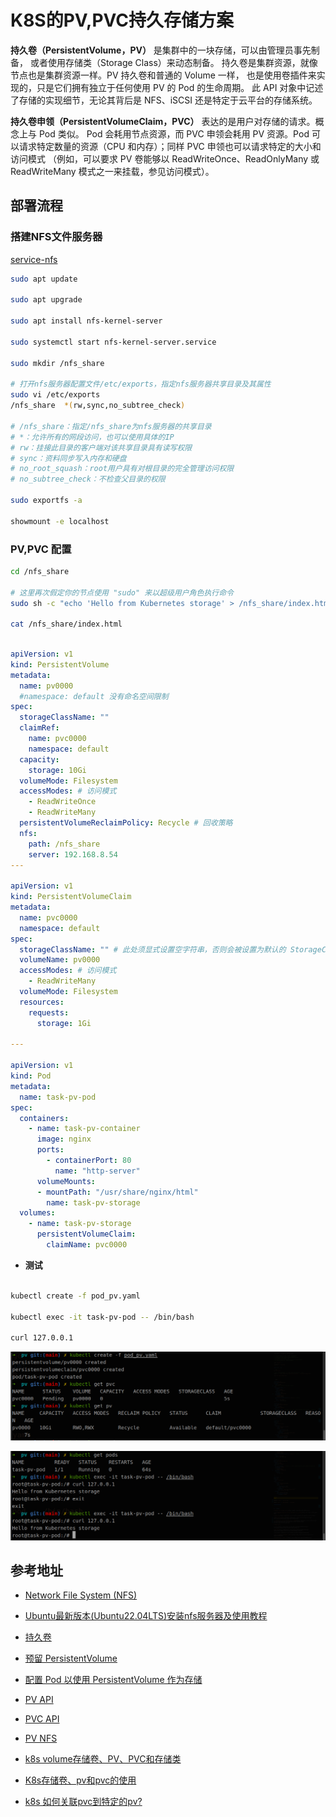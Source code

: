 
# K8S的PV,PVC持久存储方案

**持久卷（PersistentVolume，PV）** 是集群中的一块存储，可以由管理员事先制备， 或者使用存储类（Storage Class）来动态制备。 持久卷是集群资源，就像节点也是集群资源一样。PV 持久卷和普通的 Volume 一样， 也是使用卷插件来实现的，只是它们拥有独立于任何使用 PV 的 Pod 的生命周期。 此 API 对象中记述了存储的实现细节，无论其背后是 NFS、iSCSI 还是特定于云平台的存储系统。

**持久卷申领（PersistentVolumeClaim，PVC）** 表达的是用户对存储的请求。概念上与 Pod 类似。 Pod 会耗用节点资源，而 PVC 申领会耗用 PV 资源。Pod 可以请求特定数量的资源（CPU 和内存）；同样 PVC 申领也可以请求特定的大小和访问模式 （例如，可以要求 PV 卷能够以 ReadWriteOnce、ReadOnlyMany 或 ReadWriteMany 模式之一来挂载，参见访问模式）。

## 部署流程

### 搭建NFS文件服务器

[service-nfs](https://ubuntu.com/server/docs/service-nfs)

```sh
sudo apt update

sudo apt upgrade

sudo apt install nfs-kernel-server

sudo systemctl start nfs-kernel-server.service

sudo mkdir /nfs_share

# 打开nfs服务器配置文件/etc/exports，指定nfs服务器共享目录及其属性
sudo vi /etc/exports
/nfs_share  *(rw,sync,no_subtree_check)

# /nfs_share：指定/nfs_share为nfs服务器的共享目录
# *：允许所有的网段访问，也可以使用具体的IP
# rw：挂接此目录的客户端对该共享目录具有读写权限
# sync：资料同步写入内存和硬盘
# no_root_squash：root用户具有对根目录的完全管理访问权限
# no_subtree_check：不检查父目录的权限

sudo exportfs -a

showmount -e localhost
```

### PV,PVC 配置

```sh
cd /nfs_share

# 这里再次假定你的节点使用 "sudo" 来以超级用户角色执行命令
sudo sh -c "echo 'Hello from Kubernetes storage' > /nfs_share/index.html"

cat /nfs_share/index.html

```

```yaml

apiVersion: v1
kind: PersistentVolume
metadata:
  name: pv0000
  #namespace: default 没有命名空间限制
spec:
  storageClassName: ""
  claimRef:
    name: pvc0000
    namespace: default
  capacity:
    storage: 10Gi
  volumeMode: Filesystem
  accessModes: # 访问模式
    - ReadWriteOnce
    - ReadWriteMany
  persistentVolumeReclaimPolicy: Recycle # 回收策略
  nfs:
    path: /nfs_share
    server: 192.168.8.54
---

apiVersion: v1
kind: PersistentVolumeClaim
metadata:
  name: pvc0000
  namespace: default
spec:
  storageClassName: "" # 此处须显式设置空字符串，否则会被设置为默认的 StorageClass
  volumeName: pv0000
  accessModes: # 访问模式
    - ReadWriteMany
  volumeMode: Filesystem
  resources:
    requests:
      storage: 1Gi

---

apiVersion: v1
kind: Pod
metadata:
  name: task-pv-pod
spec:
  containers:
    - name: task-pv-container
      image: nginx
      ports:
        - containerPort: 80
          name: "http-server"
      volumeMounts:
      - mountPath: "/usr/share/nginx/html"
        name: task-pv-storage
  volumes:
    - name: task-pv-storage
      persistentVolumeClaim:
        claimName: pvc0000
```

- **测试**

```sh

kubectl create -f pod_pv.yaml

kubectl exec -it task-pv-pod -- /bin/bash

curl 127.0.0.1

```

![1](./images/1.png)


![2](./images/2.png)


## 参考地址

- [Network File System (NFS)](https://ubuntu.com/server/docs/service-nfs)

- [Ubuntu最新版本(Ubuntu22.04LTS)安装nfs服务器及使用教程](http://www.xbhp.cn/news/34376.html)

- [持久卷](https://kubernetes.io/zh-cn/docs/concepts/storage/persistent-volumes/)

- [预留 PersistentVolume](https://kubernetes.io/zh-cn/docs/concepts/storage/persistent-volumes/#reserving-a-persistentvolume)

- [配置 Pod 以使用 PersistentVolume 作为存储](https://kubernetes.io/zh-cn/docs/tasks/configure-pod-container/configure-persistent-volume-storage/#create-a-persistentvolumeclaim)

- [PV API](https://kubernetes.io/zh-cn/docs/reference/kubernetes-api/config-and-storage-resources/persistent-volume-v1/)

- [PVC API](https://kubernetes.io/zh-cn/docs/reference/kubernetes-api/config-and-storage-resources/persistent-volume-claim-v1/)

- [PV NFS](https://kubernetes.io/zh-cn/docs/concepts/storage/volumes/#nfs)

- [k8s volume存储卷、PV、PVC和存储类](https://blog.csdn.net/martinlinux/article/details/125357320)

- [K8s存储卷、pv和pvc的使用](https://www.cnblogs.com/wjoyxt/p/10059316.html)

- [k8s 如何关联pvc到特定的pv?](https://blog.csdn.net/qianggezhishen/article/details/80764378)